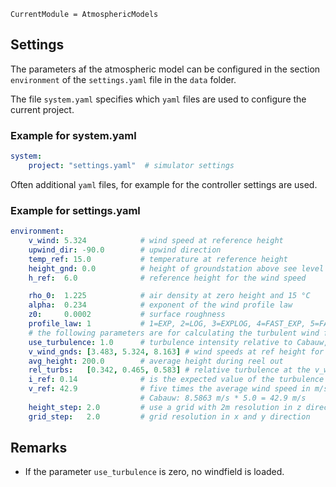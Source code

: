 ```@meta
CurrentModule = AtmosphericModels
```

## Settings
The parameters af the atmospheric model can be configured in the section `environment` of the `settings.yaml` file in the `data` folder.

The file `system.yaml` specifies which `yaml` files are used to configure
the current project.

### Example for system.yaml
```yaml
system:
    project: "settings.yaml"  # simulator settings
```
Often additional `yaml` files, for example for the controller settings are used.

### Example for settings.yaml
```yaml
environment:
    v_wind: 5.324            # wind speed at reference height          [m/s]
    upwind_dir: -90.0        # upwind direction                        [deg]
    temp_ref: 15.0           # temperature at reference height         [°C]
    height_gnd: 0.0          # height of groundstation above see level [m]
    h_ref:  6.0              # reference height for the wind speed     [m]

    rho_0:  1.225            # air density at zero height and 15 °C    [kg/m³]
    alpha:  0.234            # exponent of the wind profile law
    z0:     0.0002           # surface roughness                       [m]
    profile_law: 1           # 1=EXP, 2=LOG, 3=EXPLOG, 4=FAST_EXP, 5=FAST_LOG, 6=FAST_EXPLOG
    # the following parameters are for calculating the turbulent wind field using the Mann model
    use_turbulence: 1.0      # turbulence intensity relative to Cabauw, NL
    v_wind_gnds: [3.483, 5.324, 8.163] # wind speeds at ref height for calculating the turbulent wind field [m/s]
    avg_height: 200.0        # average height during reel out          [m]
    rel_turbs:   [0.342, 0.465, 0.583] # relative turbulence at the v_wind_gnds
    i_ref: 0.14              # is the expected value of the turbulence intensity at 15 m/s.
    v_ref: 42.9              # five times the average wind speed in m/s at hub height over the full year    [m/s]
                             # Cabauw: 8.5863 m/s * 5.0 = 42.9 m/s
    height_step: 2.0         # use a grid with 2m resolution in z direction                                 [m]
    grid_step:   2.0         # grid resolution in x and y direction    [m]
```

## Remarks
- If the parameter `use_turbulence` is zero, no windfield is loaded.